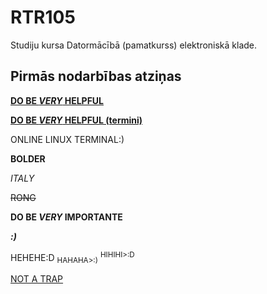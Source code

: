 # RTR105
Studiju kursa Datormācībā (pamatkurss) elektroniskā klade.

## Pirmās nodarbības atziņas
[**DO BE _VERY_ HELPFUL**](https://docs.github.com/en/get-started/writing-on-github/getting-started-with-writing-and-formatting-on-github/basic-writing-and-formatting-syntax)

[**DO BE _VERY_ HELPFUL (termini)**](https://termini.gov.lv/)

ONLINE LINUX TERMINAL:)

**BOLDER**

*ITALY*

~~RONG~~

**DO BE _VERY_ IMPORTANTE**

***:)***

HEHEHE:D <sub>HAHAHA>:)</SUB> <SUP>HIHIHI>:D</SUP>

[NOT A TRAP](https://www.youtube.com/watch?v=dQw4w9WgXcQ&pp=ygUXbmV2ZXIgZ29ubmEgZ2l2ZSB5b3UgdXA%3D)
